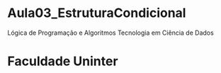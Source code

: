 # Aula03_EstruturaCondicional
Lógica de Programação e Algoritmos
Tecnologia em Ciência de Dados
# Faculdade Uninter
